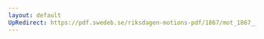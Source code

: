```yaml
---
layout: default
UpRedirect: https://pdf.swedeb.se/riksdagen-motions-pdf/1867/mot_1867__ak__00147/mot_1867__ak__00147_001.pdf
---
```

